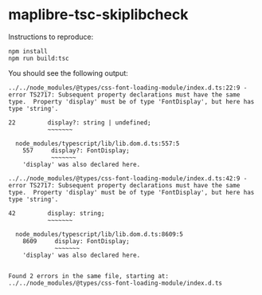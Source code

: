 # maplibre-tsc-skiplibcheck

Instructions to reproduce:

```shell
npm install
npm run build:tsc
```

You should see the following output:

```shell
../../node_modules/@types/css-font-loading-module/index.d.ts:22:9 - error TS2717: Subsequent property declarations must have the same type.  Property 'display' must be of type 'FontDisplay', but here has type 'string'.

22         display?: string | undefined;
           ~~~~~~~

  node_modules/typescript/lib/lib.dom.d.ts:557:5
    557     display?: FontDisplay;
            ~~~~~~~
    'display' was also declared here.

../../node_modules/@types/css-font-loading-module/index.d.ts:42:9 - error TS2717: Subsequent property declarations must have the same type.  Property 'display' must be of type 'FontDisplay', but here has type 'string'.

42         display: string;
           ~~~~~~~

  node_modules/typescript/lib/lib.dom.d.ts:8609:5
    8609     display: FontDisplay;
             ~~~~~~~
    'display' was also declared here.


Found 2 errors in the same file, starting at: ../../node_modules/@types/css-font-loading-module/index.d.ts
```